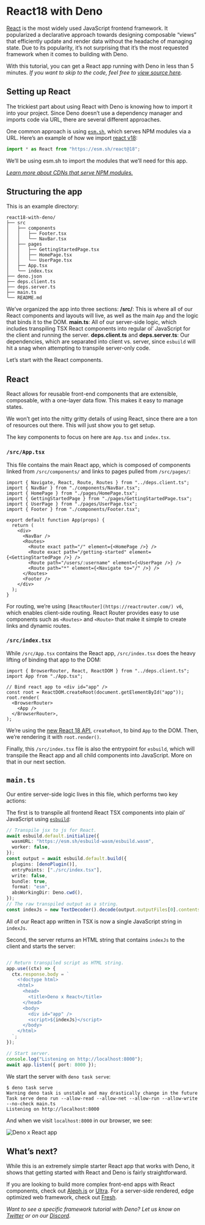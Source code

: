 # React18 with Deno

[React](https://reactjs.org/) is the most widely used JavaScript frontend framework. It popularized a declarative approach towards designing composable “views” that efficiently update and render data without the headache of managing state. Due to its popularity, it’s not surprising that it’s the most requested framework when it comes to building with Deno.

With this tutorial, you can get a React app running with Deno in less than 5 minutes. _If you want to skip to the code, feel free to [view source here](https://github.com/denoland/react18-with-deno)._

## Setting up React

The trickiest part about using React with Deno is knowing how to import it into your project. Since Deno doesn’t use a dependency manager and imports code via URL, there are several different approaches.

One common approach is using [`esm.sh`](https://esm.sh), which serves NPM modules via a URL. Here’s an example of how we import [react v18](https://www.npmjs.com/package/react):

```typescript
import * as React from "https://esm.sh/react@18";
```

We’ll be using esm.sh to import the modules that we’ll need for this app.

[_Learn more about CDNs that serve NPM modules._](https://deno.land/manual/node/cdns#deno-friendly-cdns)

## Structuring the app

This is an example directory:

```
react18-with-deno/
├── src
│   ├── components
│   │   ├── Footer.tsx
│   │   └── NavBar.tsx
│   ├── pages
│   │   ├── GettingStartedPage.tsx
│   │   ├── HomePage.tsx
│   │   └── UserPage.tsx
│   ├── App.tsx
│   └── index.tsx
├── deno.json
├── deps.client.ts
├── deps.server.ts
├── main.ts
└── README.md
```

We’ve organized the app into three sections:
**/src/**: This is where all of our React components and layouts will live, as well as the main `App` and the logic that binds it to the DOM.
**main.ts**: All of our server-side logic, which includes transpiling TSX React components into regular ol’ JavaScript for the client and running the server.
**deps.client.ts** and **deps.server.ts**: Our dependencies, which are separated into client vs. server, since `esbuild` will hit a snag when attempting to transpile server-only code.

Let’s start with the React components.

## React

React allows for reusable front-end components that are extensible, composable, with a one-layer data flow. This makes it easy to manage states.

We won’t get into the nitty gritty details of using React, since there are a ton of resources out there. This will just show you to get setup.

The key components to focus on here are `App.tsx` and `index.tsx`.

### `/src/App.tsx`

This file contains the main React app, which is composed of components linked from `/src/components/` and links to pages pulled from `/src/pages/`:

```tsx
import { Navigate, React, Route, Routes } from "../deps.client.ts";
import { NavBar } from "./components/NavBar.tsx";
import { HomePage } from "./pages/HomePage.tsx";
import { GettingStartedPage } from "./pages/GettingStartedPage.tsx";
import { UserPage } from "./pages/UserPage.tsx";
import { Footer } from "./components/Footer.tsx";

export default function App(props) {
  return (
    <div>
      <NavBar />
      <Routes>
        <Route exact path="/" element={<HomePage />} />
        <Route exact path="/getting-started" element={<GettingStartedPage />} />
        <Route path="/users/:username" element={<UserPage />} />
        <Route path="*" element={<Navigate to="/" />} />
      </Routes>
      <Footer />
    </div>
  );
}
```

For routing, we’re using `[ReactRouter](https://reactrouter.com/) v6`, which enables client-side routing. React Router provides easy to use components such as `<Routes>` and `<Route>` that make it simple to create links and dynamic routes.

### `/src/index.tsx`

While `/src/App.tsx` contains the React app, `/src/index.tsx` does the heavy lifting of binding that app to the DOM:

```tsx
import { BrowserRouter, React, ReactDOM } from "../deps.client.ts";
import App from "./App.tsx";

// Bind react app to <div id="app" />
const root = ReactDOM.createRoot(document.getElementById("app"));
root.render(
  <BrowserRouter>
    <App />
  </BrowserRouter>,
);
```

We’re using the [new React 18 API](https://reactjs.org/blog/2022/03/29/react-v18.html#new-client-and-server-rendering-apis), `createRoot`, to bind `App` to the DOM. Then, we’re rendering it with `root.render()`.

Finally, this `/src/index.tsx` file is also the entrypoint for `esbuild`, which will transpile the React app and all child components into JavaScript. More on that in our next section.

## `main.ts`

Our entire server-side logic lives in this file, which performs two key actions:

The first is to transpile all frontend React TSX components into plain ol’ JavaScript using [`esbuild`](https://esbuild.github.io/):

```typescript
// Transpile jsx to js for React.
await esbuild.default.initialize({
  wasmURL: "https://esm.sh/esbuild-wasm/esbuild.wasm",
  worker: false,
});
const output = await esbuild.default.build({
  plugins: [denoPlugin()],
  entryPoints: ["./src/index.tsx"],
  write: false,
  bundle: true,
  format: "esm",
  absWorkingDir: Deno.cwd(),
});
// The raw transpiled output as a string.
const indexJs = new TextDecoder().decode(output.outputFiles[0].contents);
```

All of our React app written in TSX is now a single JavaScript string in `indexJs`.

Second, the server returns an HTML string that contains `indexJs` to the client and starts the server:

```typescript

// Return transpiled script as HTML string.
app.use((ctx) => {
  ctx.response.body = `
    <!doctype html>
    <html>
      <head>
        <title>Deno x React</title>
      </head>
      <body>
        <div id="app" />
        <script>${indexJs}</script>
      </body>
    </html>
  `;
});

// Start server.
console.log("Listening on http://localhost:8000");
await app.listen({ port: 8000 });
```

We start the server with `deno task serve`:

```
$ deno task serve
Warning deno task is unstable and may drastically change in the future
Task serve deno run --allow-read --allow-net --allow-run --allow-write --no-check main.ts
Listening on http://localhost:8000
```

And when we visit `localhost:8000` in our browser, we see:

![Deno x React app](https://i.imgur.com/iI89Sl6.png)

## What’s next?

While this is an extremely simple starter React app that works with Deno, it shows that getting started with React and Deno is fairly straightforward.

If you are looking to build more complex front-end apps with React components, check out [Aleph.js](https://alephjs.org/) or [Ultra](https://ultrajs.dev/). For a server-side rendered, edge optimized web framework, check out [Fresh](https://fresh.deno.dev/).

_Want to see a specific framework tutorial with Deno? Let us know on [Twitter](https://twitter.com/deno_land) or on our [Discord](https://discord.gg/deno)._
